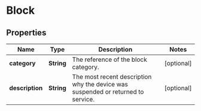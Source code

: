 
# Block

## Properties
Name | Type | Description | Notes
------------ | ------------- | ------------- | -------------
**category** | **String** | The reference of the block category. |  [optional]
**description** | **String** | The most recent description why the device was suspended or returned to service. |  [optional]



